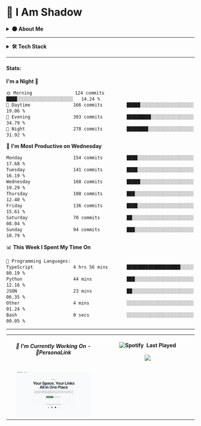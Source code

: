 # 👤 I Am Shadow

<details>
  <summary><strong>🌑 About Me</strong></summary>
<br/>
I am Reymund Virtus, a full-stack engineer operating quietly and crafting systems from the shadows.

I wield **Python**, **TypeScript**, and **PHP** as my core arsenal, building everything from sleek web interfaces to robust mobile solutions.  
I specialize in **serverless technologies**, seamlessly integrating AWS and Azure to deliver scalable, event-driven architectures.

My realm spans the full stack, from intuitive UI interactions to data pipelines and infrastructure as code.  
From RESTful APIs to real-time systems, I deploy with precision and purpose.

In the silence, I thrive.  
While others chase trends, I study **emerging technologies**, master them, and bend them to my will.

> *Where others see complexity, I see patterns.*

A mere shadow, blending into the silence, while crafting world-altering code in the dark.

> *I don’t need recognition.* 
> *I don’t need applause.*  
> *Because in the world of systems and services...*  
> *I am the one who holds the architecture together.*  
> *I am Atomic.* 💥

##### *Contact shadow here:* [![Proton](https://img.shields.io/badge/Proton_Mail-%236D4AFF?style=flat-square&logo=proton-mail&logoColor=white)](mailto:rvirtus@proton.me)

</details>

---

<details>
  <summary><strong>🛠️ Tech Stack</strong></summary>

  
#### DevOps & Cloud:
![AWS](https://img.shields.io/badge/AWS-ff9900?style=flat-square&logoColor=white) 
![Azure](https://img.shields.io/badge/Azure-007fff?style=flat-square&logoColor=white) 
![Firebase](https://img.shields.io/badge/Firebase-%23FF9100?style=flat-square&logo=firebase&logoColor=white) 
![Github Actions](https://img.shields.io/badge/GitHub_Actions-%232088FF?style=flat-square&logo=github-actions&logoColor=white) 
![Terraform](https://img.shields.io/badge/Terraform-%235c4ee5?style=flat-square&logo=Terraform&logoColor=white) 
![Docker](https://img.shields.io/badge/Docker-%232496ED?style=flat-square&logo=docker&logoColor=white) 
![Grafana](https://img.shields.io/badge/Grafana-%23F46800?style=flat-square&logo=grafana&logoColor=white) 
#### Backend:
![Django](https://img.shields.io/badge/Django-%23092E20?style=flat-square&logo=django&logoColor=white) 
![DjangoREST](https://img.shields.io/badge/DJANGO-REST-ff1709?style=flat-square&logo=django&logoColor=white&color=ff1709&labelColor=gray) 
![FastAPI](https://img.shields.io/badge/FastAPI-%23009688?style=flat-square&logo=fastAPI&logoColor=white) 
![NodeJS](https://img.shields.io/badge/Node.js-%235FA04E?style=flat-square&logo=node.js&logoColor=white) 
![Express.js](https://img.shields.io/badge/Express.js-%23000000?style=flat-square&logo=express&logoColor=white) 
![Laravel](https://img.shields.io/badge/Laravel-%23FF2D20?style=flat-square&logo=laravel&logoColor=white) 
<!-- ![Flask](https://img.shields.io/badge/Flask-%23000.svg?style=flat-square&logo=flask&logoColor=white) --> 
#### Database:
![MariaDB](https://img.shields.io/badge/MariaDB-%23003545?style=flat-square&logo=mariaDB&logoColor=white) 
![MySQL](https://img.shields.io/badge/MySQL-%234479A1?style=flat-square&logo=mysql&logoColor=white) 
![Postgres](https://img.shields.io/badge/PostgreSQL-%234169E1?style=flat-square&logo=PostgreSQL&logoColor=white) 
![SQLite](https://img.shields.io/badge/SQLite-%23003B57?style=flat-square&logo=sqlite&logoColor=white) 
![AmazonDynamoDB](https://img.shields.io/badge/Amazon%20DynamoDB-3b48cc?style=flat-square&logo=Amazon%20DynamoDB&logoColor=white) 
![MongoDB](https://img.shields.io/badge/MongoDB-%2347A248?style=flat-square&logo=mongodb&logoColor=white) 
<!-- ![Neo4J](https://img.shields.io/badge/Neo4j-%234581C3?style=flat-square&logo=neo4j&logoColor=white) -->
#### Frontend:
![Next JS](https://img.shields.io/badge/Next.js-%23000000?style=flat-square&logo=next.js&logoColor=white) 
![shadcn/ui](https://img.shields.io/badge/shadcn%2Fui-%23000000?style=flat-square&logo=shadcn%2Fui&logoColor=white) 
![React](https://img.shields.io/badge/React-%2300d8fe?style=flat-square&logo=react&logoColor=white) 
![Vue.js](https://img.shields.io/badge/Vue.js-%234FC08D?style=flat-square&logo=vue.js&logoColor=white) 
![TailwindCSS](https://img.shields.io/badge/TailwindCSS-%2306B6D4?style=flat-square&logo=tailwindcss&logoColor=white) 
<!-- ![Figma](https://img.shields.io/badge/Figma-%23F24E1E?style=flat-square&logo=figma&logoColor=white) -->
<!-- ![Bootstrap](https://img.shields.io/badge/Bootstrap-%238819fd?style=flat-square&logo=Bootstrap&logoColor=white) -->
#### Mobile Development:
![Flutter](https://img.shields.io/badge/Flutter-%232fb8f6?style=flat-square&logo=flutter&logoColor=white) 
![Expo](https://img.shields.io/badge/Expo-%231C2024?style=flat-square&logo=expo&logoColor=white) 
![Android Studio](https://img.shields.io/badge/Android_Studio-%233DDC84?style=flat-square&logo=android-studio&logoColor=white) 
#### Developer Tools:
![Git](https://img.shields.io/badge/Git-%23F05032?style=flat-square&logo=git&logoColor=white) 
![GitHub](https://img.shields.io/badge/GitHub-%23181717?style=flat-square&logo=github&logoColor=white) 
![Bitbucket](https://img.shields.io/badge/Bitbucket-%230052CC?style=flat-square&logo=Bitbucket&logoColor=white) 
![Jira Software](https://img.shields.io/badge/Jira_Software-%230052CC?style=flat-square&logo=jira-software&logoColor=white) 
![Postman](https://img.shields.io/badge/Postman-%23FF6C37?style=flat-square&logo=postman&logoColor=white) 
![Neovim](https://img.shields.io/badge/Neovim-%2357A143?style=flat-square&logo=Neovim&logoColor=white) 
![Tmux](https://img.shields.io/badge/Tmux-%231BB91F?style=flat-square&logo=tmux&logoColor=white) 
![GitHub Copilot](https://img.shields.io/badge/GitHub_Copilot-%23000000?style=flat-square&logo=github-copilot&logoColor=white) 
![v0](https://img.shields.io/badge/v0-%23000000?style=flat-square&logo=v0&logoColor=white) 
#### AI:
![Static Badge](https://img.shields.io/badge/LangChain-%231C3C3C?style=flat-square&logo=langchain&logoColor=white) 
![Gemini](https://img.shields.io/badge/Gemini-%23697ccc?style=flat-square&logo=google-gemini&logoColor=white) 
![OpenAI](https://img.shields.io/badge/OpenAI-%230ea982?style=flat-square&logo=openai&logoColor=white) 
![Amazon Bedrock](https://img.shields.io/badge/Amazon_Bedrock-%23258671?style=flat-square&logoColor=white) 
<!-- ![Anthropic](https://img.shields.io/badge/Anthropic-%23D97757?style=flat-square&logo=claude&logoColor=white) -->
</details>

---

#### Stats:
<!--START_SECTION:waka-->
**I'm a Night 🦉** 

```text
🌞 Morning                124 commits         ████░░░░░░░░░░░░░░░░░░░░░   14.24 % 
🌆 Daytime                166 commits         █████░░░░░░░░░░░░░░░░░░░░   19.06 % 
🌃 Evening                303 commits         █████████░░░░░░░░░░░░░░░░   34.79 % 
🌙 Night                  278 commits         ████████░░░░░░░░░░░░░░░░░   31.92 % 
```
📅 **I'm Most Productive on Wednesday** 

```text
Monday                   154 commits         ████░░░░░░░░░░░░░░░░░░░░░   17.68 % 
Tuesday                  141 commits         ████░░░░░░░░░░░░░░░░░░░░░   16.19 % 
Wednesday                168 commits         █████░░░░░░░░░░░░░░░░░░░░   19.29 % 
Thursday                 108 commits         ███░░░░░░░░░░░░░░░░░░░░░░   12.40 % 
Friday                   136 commits         ████░░░░░░░░░░░░░░░░░░░░░   15.61 % 
Saturday                 70 commits          ██░░░░░░░░░░░░░░░░░░░░░░░   08.04 % 
Sunday                   94 commits          ███░░░░░░░░░░░░░░░░░░░░░░   10.79 % 
```


📊 **This Week I Spent My Time On** 

```text
💬 Programming Languages: 
TypeScript               4 hrs 56 mins       ████████████████████░░░░░   80.19 % 
Python                   44 mins             ███░░░░░░░░░░░░░░░░░░░░░░   12.16 % 
JSON                     23 mins             ██░░░░░░░░░░░░░░░░░░░░░░░   06.35 % 
Other                    4 mins              ░░░░░░░░░░░░░░░░░░░░░░░░░   01.24 % 
Bash                     0 secs              ░░░░░░░░░░░░░░░░░░░░░░░░░   00.05 % 
```


<!--END_SECTION:waka-->

---

<div align="center" width="100%">
  <table>
    <tr>
      <td align="center" valign="center" width="50%">
        <h5>🎯 I'm Currently Working On - <a href="https://personalink-b181a.web.app/" style="text-decoration: none;">
          🔗<strong>PersonaLink</strong>
        </a></h5>
        <br>
        <img src="https://github.com/reymundvirtus/reymundvirtus/blob/main/assets/personalink.png?raw=true" width="200"/>
      </td>
      <td align="center" valign="top" width="50%">
        <br />
        <strong align="center">
          <img src="https://upload.wikimedia.org/wikipedia/commons/8/84/Spotify_icon.svg" alt="Spotify" width="15">&nbsp; Last Played
        </strong>
        <br />
        <br />
        <a href="#">
          <img width="400" src="https://spotify-github-profile.kittinanx.com/api/view?uid=reymundvirtus-ph&cover_image=true&theme=novatorem&show_offline=false&background_color=000000&interchange=false&bar_color=53b14f&bar_color_cover=false" />
        </a>
      </td>
    </tr>
  </table>
</div>

